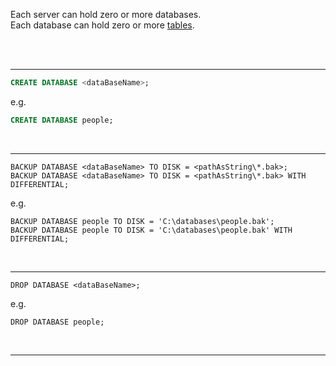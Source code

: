 Each server can hold zero or more databases.  
Each database can hold zero or more [tables](./table/table.md).  

<br>
<br><hr>

```SQL
CREATE DATABASE <dataBaseName>;
```
e.g.
```SQL
CREATE DATABASE people;
```
<br><hr>

```
BACKUP DATABASE <dataBaseName> TO DISK = <pathAsString\*.bak>;
BACKUP DATABASE <dataBaseName> TO DISK = <pathAsString\*.bak> WITH DIFFERENTIAL;
```
e.g.
```
BACKUP DATABASE people TO DISK = 'C:\databases\people.bak';
BACKUP DATABASE people TO DISK = 'C:\databases\people.bak' WITH DIFFERENTIAL;
```
<br><hr>

```
DROP DATABASE <dataBaseName>;
```
e.g.
```
DROP DATABASE people;
```
<br><hr>
